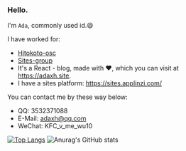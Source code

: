 ### Hello.

I'm `Ada`,  commonly used id.😄

I have worked for:
* <a href="https://github.com/hitokoto-osc">Hitokoto-osc</a>
* <a href="https://github.com/Sites-Groups">Sites-group</a> 
* It's a React - blog, made with ❤️, which you can visit at <https://adaxh.site>.
* I have a sites platform: <https://sites.applinzi.com/>

You can contact me by these way below:
*  QQ: 3532371088
*  E-Mail: <adaxh@qq.com>
*  WeChat: KFC_v_me_wu10

[![Top Langs](https://github-readme-stats.vercel.app/api/top-langs/?username=adaxh&hide=SCSS,LESS,CSS,HTML)](https://github.com/anuraghazra/github-readme-stats)
![Anurag's GitHub stats](https://github-readme-stats.vercel.app/api?username=adaxh&show_icons=true&theme=flag-india)
